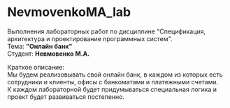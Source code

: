 # NevmovenkoMA_lab
Выполнения лабораторных работ по дисциплине "Спецификация, архитектура и проектирование программных систем".
<br>
Тема: <b> "Онлайн банк" </b>
<br>
Студент: <b> Невмовенко М.А.</b>

Краткое описание: <br>
Мы будем реализовывать свой онлайн банк, в каждом из которых есть сотрудники и клиенты, офисы с банкоматами и платежными счетами. <br>
К каждом лабораторной будет придумываться специальная логика и проект будет развиваться постепенно.
